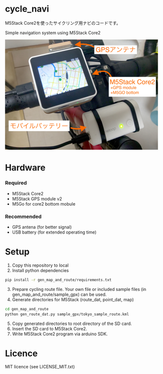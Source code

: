 # cycle_navi

M5Stack Core2を使ったサイクリング用ナビのコードです。

Simple navigation system using M5Stack Core2

![](gen_map_and_route/overview.JPG)

# Hardware

### Required

- M5Stack Core2
- M5Stack GPS module v2
- M5Go for core2 bottom mobule

### Recommended

- GPS antena (for better signal)
- USB battery (for extended operating time)

# Setup

1. Copy this repository to local
2. Install python dependencies

```bash
pip install -r gen_map_and_route/requirements.txt
```

3. Prepare cycling route file. Your own file or included sample files (in gen_map_and_route/sample_gpx) can be used.
4. Generate directories for M5Stack (route_dat, point_dat, map)

```bash
cd gen_map_and_route
python gen_route_dat.py sample_gpx/tokyo_sample_route.kml
```

5. Copy generated directories to root directory of the SD card.
6. Insert the SD card to M5Stack Core2.
7. Write M5Stack Core2 program via arduino SDK.

# Licence

MIT licence (see LICENSE_MIT.txt)
